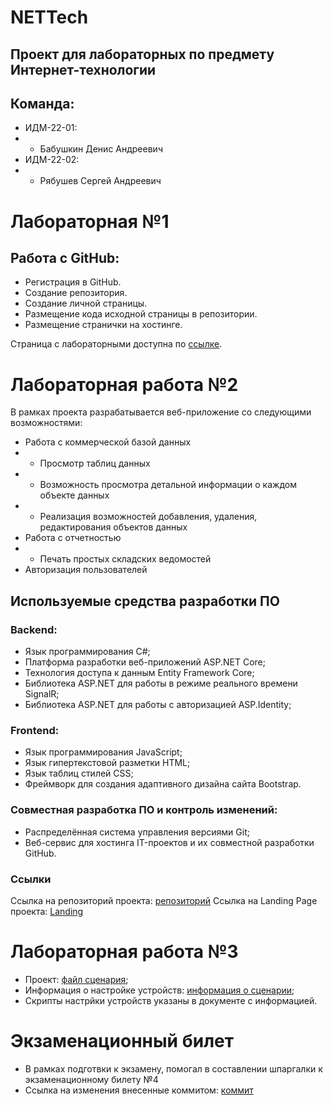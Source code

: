 # NETTech
## Проект для лабораторных по предмету Интернет-технологии
## Команда: 
* ИДМ-22-01:
* * Бабушкин Денис Андреевич
* ИДМ-22-02:
* * Рябушев Сергей Андреевич

# Лабораторная №1

## Работа с GitHub:

* Регистрация в GitHub.
* Создание репозитория.
* Создание личной страницы.
* Размещение кода исходной страницы в репозитории.
* Размещение странички на хостинге.

Страница с лабораторными доступна по [ссылке](https://ghostlightnin.github.io/LaboratoryWorks_IT/).

# Лабораторная работа №2
В рамках проекта разрабатывается веб-приложение со следующими возможностями:

* Работа с коммерческой базой данных
* * Просмотр таблиц данных
* * Возможность просмотра детальной информации о каждом объекте данных 
* * Реализация возможностей добавления, удаления, редактирования объектов данных
* Работа с отчетностью
* * Печать простых складских ведомостей
* Авторизация пользователей

 ## Используемые средства разработки ПО
### Backend:
* Язык программирования С#;
* Платформа разработки веб-приложений ASP.NET Core;
* Технология доступа к данным Entity Framework Core;
* Библиотека ASP.NET для работы в режиме реального времени SignalR;
* Библиотека ASP.NET для работы с авторизацией ASP.Identity;
### Frontend:
* Язык программирования JavaScript;
* Язык гипертекстовой разметки HTML;
* Язык таблиц стилей CSS;
* Фреймворк для создания адаптивного дизайна сайта Bootstrap.
### Совместная разработка ПО и контроль изменений:
* Распределённая система управления версиями Git;
* Веб-сервис для хостинга IT-проектов и их совместной разработки GitHub.

### Ссылки
Ссылка на репозиторий проекта: [репозиторий](https://github.com/GhostLightnin/WebDBProject)
Ссылка на Landing Page проекта: [Landing](https://ghostlightnin.github.io/Landing/)

# Лабораторная работа №3

* Проект: [файл сценария](https://github.com/GhostLightnin/NETTech/blob/main/NETTechNetworkSetup/NETTechProject.pka?raw=true);
* Информация о настройке устройств: [информация о сценарии](https://github.com/GhostLightnin/NETTech/blob/main/NETTechNetworkSetup/NETTechInfo.pdf);
* Скрипты настрйки устройств указаны в документе с информацией.

# Экзаменационный билет
* В рамках подготвки к экзамену, помогал в составлении шпаргалки к экзаменационному билету №4
* Ссылка на изменения внесенные коммитом: [коммит](https://github.com/stankin/inet-2022/wiki/exam04/_compare/0c3da4953b467910384a4281c8fcd2f6b66ee66f...42963e2cadc409cc44291075b6692d89a52101e4)



